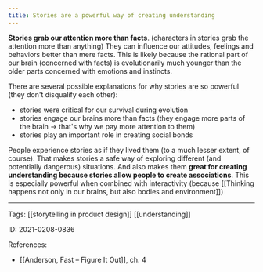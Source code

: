 ```yaml
---
title: Stories are a powerful way of creating understanding
---
```


**Stories grab our attention more than facts**. (characters in stories grab the attention more than anything)
They can influence our attitudes, feelings and behaviors better than mere facts.
This is likely because the rational part of our brain (concerned with facts) is evolutionarily much younger than the older parts concerned with emotions and instincts.

There are several possible explanations for why stories are so powerful (they don't disqualify each other):
- stories were critical for our survival during evolution
- stories engage our brains more than facts (they engage more parts of the brain -> that's why we pay more attention to them)
- stories play an important role in creating social bonds

People experience stories as if they lived them (to a much lesser extent, of course). That makes stories a safe way of exploring different (and potentially dangerous) situations. And also makes them **great for creating understanding because stories allow people to create associations**. This is especially powerful when combined with interactivity (because [[Thinking happens not only in our brains, but also bodies and environment]])

---

Tags: [[storytelling in product design]] [[understanding]]

ID: 2021-0208-0836

References:
- [[Anderson, Fast – Figure It Out]], ch. 4
